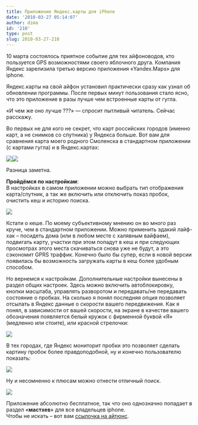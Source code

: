 ```yaml
---
title: Приложение Яндекс.карты для iPhone
date: '2010-03-27 05:14:07'
author: dima
id: '210'
type: post
slug: 2010-03-27-210
---
```


10 марта состоялось приятное событие для тех айфоноводов, кто пользуется GPS возможностями своего яблочного друга. Компания Яндекс зарелизила третью версию приложения «Yandex.Maps» для iphone.  
  
Яндекс.карты на свой айфон установил практически сразу как узнал об обновлении программы. После первых минут пользования стало ясно, что это приложение в разы лучше чем встроенные карты от гугла.

«И чем же оно лучше ???» — спросит пытливый читатель. Сейчас расскажу.

Во первых не для кого не секрет, что карт российских городов (именно карт, а не снимков со спутника) у Яндекса больше. Вот вам для сравнения карта моего родного Смоленска в стандартном приложении (с картами гугла) и в Яндекс.картах:  

![](/uploads/_bl/2/56580575.jpg)![](/uploads/_bl/2/09643974.jpg)

  

  
Разница заметна.

**Пройдёмся по настройкам**:  
В настройках в самом приложении можно выбрать тип отображения карта/спутник, а так же включить или отключить показ пробок, очистить кеш и историю поиска.  

![](/uploads/_bl/2/21135591.jpg)

Кстати о кеше. По моему субъективному мнению он во много раз круче, чем в стандартном приложении. Можно применить эдакий лайф-хак – посидеть дома (или в любом месте с халявным вайфаем), подвигать карту, участки при этом попадут в кеш и при следующих просмотрах этого места скачиваться снова уже не будут, а это сэкономит GPRS траффик. Конечно было бы супер, если в новой версии появилась бы возможность загружать карты в кеш более удобным способом.

Но вернемся к настройкам. Дополнительные настройки вынесены в раздел общих настроек. Здесь можно включить автоблокировку, кнопки масштаба, управлять разворотом и передавать/не передавать состояние о пробках. На сколько я понял последняя опция позволяет отсылать в Яндекс данные о скорости вашего передвижения. Как я понял, в зависимости от вашей скорости, на экране в качестве вашего обозначения появляется белый кружок с фирменной буквой «Я» (медленно или стоите), или красной стрелочки:  

![](/uploads/_bl/2/55557218.jpg)

В тех городах, где Яндекс мониторит пробки это позволяет сделать картину пробок более правдоподобной, ну и конечно пользователю показать:  

![](/uploads/_bl/2/98310381.jpg)

Ну и несомненно к плюсам можно отнести отличный поиск.  

![](/uploads/_bl/2/70841114.jpg)

Приложение абсолютно бесплатное, так что оно однозначно попадает в раздел «**мастхев**» для все владельцев iphone.  
Чтобы не искать – вот вам [ссылочка на айтюнс](http://itunes.apple.com/ru/app/yandex-maps/id313877526?mt=8).